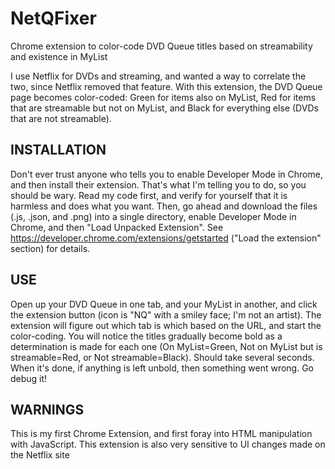 # NetQFixer
Chrome extension to color-code DVD Queue titles based on streamability and existence in MyList

I use Netflix for DVDs and streaming, and wanted a way to correlate the two, since Netflix removed that feature.  With this extension, the DVD Queue page becomes color-coded: Green for items also on MyList, Red for items that are streamable but not on MyList, and Black for everything else (DVDs that are not streamable).

INSTALLATION
------------

Don't ever trust anyone who tells you to enable Developer Mode in Chrome, and then install their extension.  That's what I'm telling you to do, so you should be wary.  Read my code first, and verify for yourself that it is harmless and does what you want.  Then, go ahead and download the files (.js, .json, and .png) into a single directory, enable Developer Mode in Chrome, and then "Load Unpacked Extension".  See https://developer.chrome.com/extensions/getstarted ("Load the extension" section) for details.


USE
---

Open up your DVD Queue in one tab, and your MyList in another, and click the extension button (icon is "NQ" with a smiley face; I'm not an artist).  The extension will figure out which tab is which based on the URL, and start the color-coding.  You will notice the titles gradually become bold as a determination is made for each one (On MyList=Green, Not on MyList but is streamable=Red, or Not streamable=Black).  Should take several seconds.  When it's done, if anything is left unbold, then something went wrong.  Go debug it!

WARNINGS
--------

This is my first Chrome Extension, and first foray into HTML manipulation with JavaScript.  This extension is also very sensitive to UI changes made on the Netflix site
